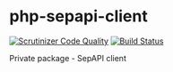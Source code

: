 # php-sepapi-client

[![Scrutinizer Code Quality](https://scrutinizer-ci.com/g/sjinks/php-sepapi-client/badges/quality-score.png?b=master)](https://scrutinizer-ci.com/g/sjinks/php-sepapi-client/?branch=master)
[![Build Status](https://scrutinizer-ci.com/g/sjinks/php-sepapi-client/badges/build.png?b=master)](https://scrutinizer-ci.com/g/sjinks/php-sepapi-client/build-status/master)

Private package - SepAPI client
